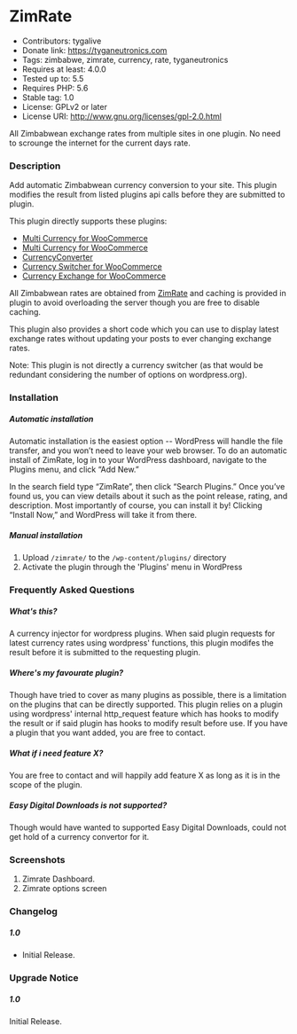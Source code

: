 # ZimRate

- Contributors: tygalive
- Donate link: https://tyganeutronics.com
- Tags: zimbabwe, zimrate, currency, rate, tyganeutronics
- Requires at least: 4.0.0
- Tested up to: 5.5
- Requires PHP: 5.6
- Stable tag: 1.0
- License: GPLv2 or later
- License URI: http://www.gnu.org/licenses/gpl-2.0.html

All Zimbabwean exchange rates from multiple sites in one plugin. No need to scrounge the internet for the current days rate.

### Description

Add automatic Zimbabwean currency conversion to your site.
This plugin modifies the result from listed plugins api calls before they are submitted to plugin.

This plugin directly supports these plugins:

- [Multi Currency for WooCommerce](https://wordpress.org/plugins/woo-multi-currency "Multi Currency for WooCommerce")
- [Multi Currency for WooCommerce](https://wordpress.org/plugins/wc-multi-currency "Multi Currency for WooCommerce")
- [CurrencyConverter](https://wordpress.org/plugins/currencyconverter "CurrencyConverter")
- [Currency Switcher for WooCommerce](https://wordpress.org/plugins/currency-switcher-woocommerce "Currency Switcher for WooCommerce")
- [Currency Exchange for WooCommerce](https://wordpress.org/plugins/currency-exchange-for-woocommerce "Currency Exchange for WooCommerce")

All Zimbabwean rates are obtained from [ZimRate](http://zimrate.tyganeutronics.com "Zimrate") and caching is provided in plugin to avoid overloading the server though you are free to disable caching.

This plugin also provides a short code which you can use to display latest exchange rates without updating your posts to ever changing exchange rates.

Note: This plugin is not directly a currency switcher (as that would be redundant considering the number of options on wordpress.org).

### Installation

##### Automatic installation

Automatic installation is the easiest option -- WordPress will handle the file transfer, and you won’t need to leave your web browser. To do an automatic install of ZimRate, log in to your WordPress dashboard, navigate to the Plugins menu, and click “Add New.”

In the search field type “ZimRate”, then click “Search Plugins.” Once you’ve found us, you can view details about it such as the point release, rating, and description. Most importantly of course, you can install it by! Clicking “Install Now,” and WordPress will take it from there.

##### Manual installation

1. Upload `/zimrate/` to the `/wp-content/plugins/` directory
2. Activate the plugin through the 'Plugins' menu in WordPress

### Frequently Asked Questions

##### What's this?

A currency injector for wordpress plugins. When said plugin requests for latest currency rates using wordpress' functions, this plugin modifes the result before it is submitted to the requesting plugin.

##### Where's my favourate plugin?

Though have tried to cover as many plugins as possible, there is a limitation on the plugins that can be directly supported.
This plugin relies on a plugin using wordpress' internal http_request feature which has hooks to modify the result or if said plugin has hooks to modify result before use.
If you have a plugin that you want added, you are free to contact.

##### What if i need feature X?

You are free to contact and will happily add feature X as long as it is in the scope of the plugin.

##### Easy Digital Downloads is not supported?

Though would have wanted to supported Easy Digital Downloads, could not get hold of a currency convertor for it.

### Screenshots

1. Zimrate Dashboard.
2. Zimrate options screen

### Changelog

##### 1.0

- Initial Release.

### Upgrade Notice

##### 1.0

Initial Release.
